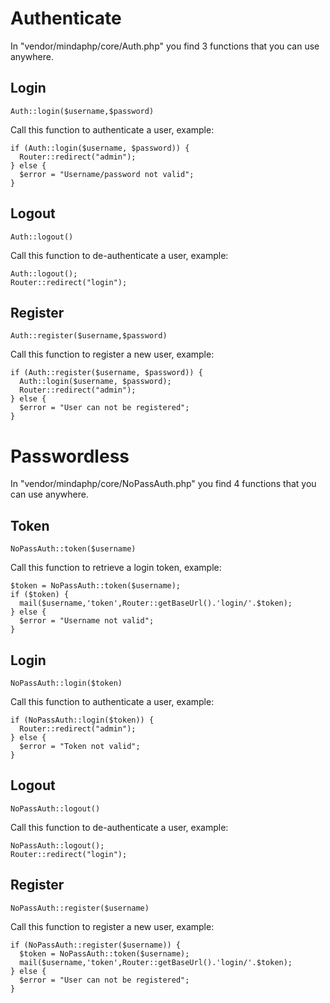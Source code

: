 # Authenticate

In "vendor/mindaphp/core/Auth.php" you find 3 functions that you can use anywhere.

## Login

```
Auth::login($username,$password)
```

Call this function to authenticate a user, example:

```
if (Auth::login($username, $password)) {
  Router::redirect("admin");
} else {
  $error = "Username/password not valid";
}
```

## Logout

```
Auth::logout()
```

Call this function to de-authenticate a user, example:

```
Auth::logout();
Router::redirect("login");
```

## Register

```
Auth::register($username,$password)
```

Call this function to register a new user, example:

```
if (Auth::register($username, $password)) {
  Auth::login($username, $password);
  Router::redirect("admin");
} else {
  $error = "User can not be registered";
}
```

# Passwordless

In "vendor/mindaphp/core/NoPassAuth.php" you find 4 functions that you can use anywhere.

## Token

```
NoPassAuth::token($username)
```

Call this function to retrieve a login token, example:

```
$token = NoPassAuth::token($username);
if ($token) {
  mail($username,'token',Router::getBaseUrl().'login/'.$token);
} else {
  $error = "Username not valid";
}
```

## Login

```
NoPassAuth::login($token)
```

Call this function to authenticate a user, example:

```
if (NoPassAuth::login($token)) {
  Router::redirect("admin");
} else {
  $error = "Token not valid";
}
```

## Logout

```
NoPassAuth::logout()
```

Call this function to de-authenticate a user, example:

```
NoPassAuth::logout();
Router::redirect("login");
```

## Register

```
NoPassAuth::register($username)
```

Call this function to register a new user, example:

```
if (NoPassAuth::register($username)) {
  $token = NoPassAuth::token($username);
  mail($username,'token',Router::getBaseUrl().'login/'.$token);
} else {
  $error = "User can not be registered";
}
```